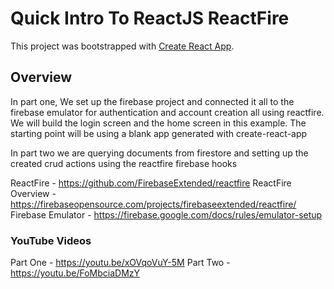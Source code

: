 # Quick Intro To ReactJS ReactFire

This project was bootstrapped with [Create React App](https://github.com/facebook/create-react-app).

## Overview


In part one, We set up the firebase project and connected it all to the firebase emulator for authentication and account creation all using reactfire. We will build the login screen and the home screen in this example. The starting point will be using a blank app generated with create-react-app

In part two we are querying documents from firestore and setting up the created crud actions using the reactfire firebase hooks


ReactFire - https://github.com/FirebaseExtended/reactfire
ReactFire Overview - https://firebaseopensource.com/projects/firebaseextended/reactfire/
Firebase Emulator - https://firebase.google.com/docs/rules/emulator-setup


### YouTube Videos
Part One - https://youtu.be/xOVqoVuY-5M
Part Two - https://youtu.be/FoMbciaDMzY

